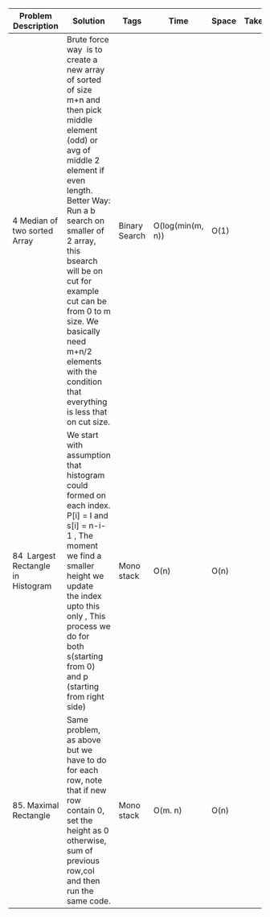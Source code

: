 | Problem Description                | Solution                                                                                                                                                                                                                                                                                                                                                           | Tags          | Time             | Space | Takeaways |
| ---------------------------------- | ------------------------------------------------------------------------------------------------------------------------------------------------------------------------------------------------------------------------------------------------------------------------------------------------------------------------------------------------------------------ | ------------- | ---------------- | ----- | --------- |
| 4 Median of two sorted Array       | Brute force way  is to create a new array of sorted of size m+n and then pick middle element (odd) or avg of middle 2 element if even length. Better Way: Run a b search on smaller of 2 array, this bsearch will be on cut for example cut can be from 0 to m size. We basically need m+n/2 elements with the condition that everything is less that on cut size. | Binary Search | O(log(min(m, n)) | O(1)  |           |
| 84  Largest Rectangle in Histogram | We start with assumption that histogram could formed on each index. P\[i\] = I and s\[i\] = n-i-1 , The moment we find a smaller height we update     the index upto this only , This process we do for  both s(starting from 0) and p (starting from right side)                                                                                                  | Mono stack    | O(n)             | O(n)  |           |
| 85. Maximal Rectangle              | Same problem, as above but we have to do for each row, note that if new row contain 0, set the height as 0 otherwise, sum of previous row,col and then run the same code.                                                                                                                                                                                          | Mono stack    | O(m. n)          | O(n)  |           |
